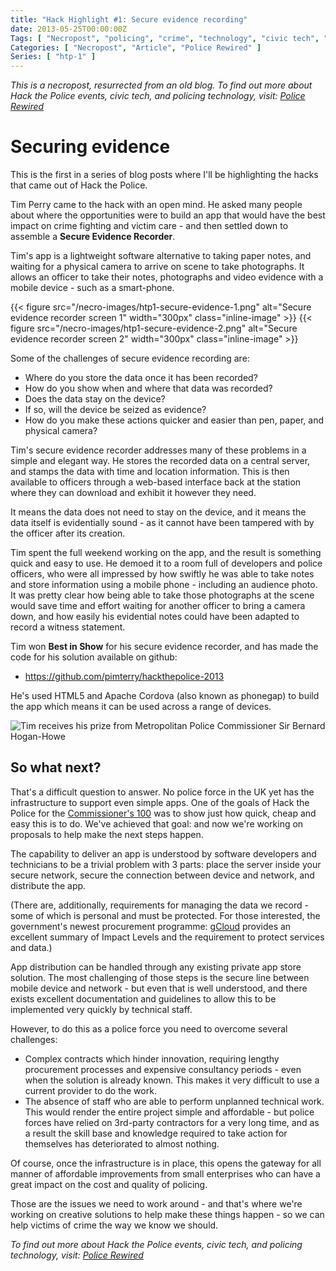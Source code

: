 ```yaml
---
title: "Hack Highlight #1: Secure evidence recording"
date: 2013-05-25T00:00:00Z
Tags: [ "Necropost", "policing", "crime", "technology", "civic tech", "Hack the Police", "Metropolitan Police", "evidence", "recording", "hackathon", "hack", "app", "infrastructure", "photography" ]
Categories: [ "Necropost", "Article", "Police Rewired" ]
Series: [ "htp-1" ]
---
```


*This is a necropost, resurrected from an old blog. To find out more about Hack the Police events, civic tech, and policing technology, visit: [Police Rewired](https://policerewired.org)*

# Securing evidence

This is the first in a series of blog posts where I'll be highlighting the hacks that came out of Hack the Police.

Tim Perry came to the hack with an open mind. He asked many people about where the opportunities were to build an app that would have the best impact on crime fighting and victim care - and then settled down to assemble a **Secure Evidence Recorder**.

Tim's app is a lightweight software alternative to taking paper notes, and waiting for a physical camera to arrive on scene to take photographs. It allows an officer to take their notes, photographs and video evidence with a mobile device - such as a smart-phone.

{{< figure src="/necro-images/htp1-secure-evidence-1.png" alt="Secure evidence recorder screen 1" width="300px" class="inline-image" >}}
{{< figure src="/necro-images/htp1-secure-evidence-2.png" alt="Secure evidence recorder screen 2" width="300px" class="inline-image" >}}

Some of the challenges of secure evidence recording are:
* Where do you store the data once it has been recorded?
* How do you show when and where that data was recorded?
* Does the data stay on the device?
* If so, will the device be seized as evidence?
* How do you make these actions quicker and easier than pen, paper, and physical camera?

Tim's secure evidence recorder addresses many of these problems in a simple and elegant way. He stores the recorded data on a central server, and stamps the data with time and location information. This is then available to officers through a web-based interface back at the station where they can download and exhibit it however they need.

It means the data does not need to stay on the device, and it means the data itself is evidentially sound - as it cannot have been tampered with by the officer after its creation.

Tim spent the full weekend working on the app, and the result is something quick and easy to use. He demoed it to a room full of developers and police officers, who were all impressed by how swiftly he was able to take notes and store information using a mobile phone - including an audience photo. It was pretty clear how being able to take those photographs at the scene would save time and effort waiting for another officer to bring a camera down, and how easily his evidential notes could have been adapted to record a witness statement.

Tim won **Best in Show** for his secure evidence recorder, and has made the code for his solution available on github:

* https://github.com/pimterry/hackthepolice-2013

He's used HTML5 and Apache Cordova (also known as phonegap) to build the app which means it can be used across a range of devices.

![Tim receives his prize from Metropolitan Police Commissioner Sir Bernard Hogan-Howe](/necro-images/htp1-tp-bhh.jpeg)

## So what next?

That's a difficult question to answer. No police force in the UK yet has the infrastructure to support even simple apps. One of the goals of Hack the Police for the [Commissioner's 100](http://c-100.org) was to show just how quick, cheap and easy this is to do. We've achieved that goal: and now we're working on proposals to help make the next steps happen.

The capability to deliver an app is understood by software developers and technicians to be a trivial problem with 3 parts: place the server inside your secure network, secure the connection between device and network, and distribute the app. 

(There are, additionally, requirements for managing the data we record - some of which is personal and must be protected. For those interested, the government's newest procurement programme: [gCloud](http://gcloud.civilservice.gov.uk/) provides an excellent summary of Impact Levels and the requirement to protect services and data.)

App distribution can be handled through any existing private app store solution. The most challenging of those steps is the secure line between mobile device and network - but even that is well understood, and there exists excellent documentation and guidelines to allow this to be implemented very quickly by technical staff. 

However, to do this as a police force you need to overcome several challenges:

* Complex contracts which hinder innovation, requiring lengthy procurement processes and expensive consultancy periods - even when the solution is already known. This makes it very  difficult to use a current provider to do the work.
* The absence of staff who are able to perform unplanned technical work. This would render the entire project simple and affordable - but police forces have relied on 3rd-party contractors for a very long time, and as a result the skill base and knowledge required to take action for themselves has deteriorated to almost nothing.

Of course, once the infrastructure is in place, this opens the gateway for all manner of affordable improvements from small enterprises who can have a great impact on the cost and quality of policing.

Those are the issues we need to work around - and that's where we're working on creative solutions to help make these things happen - so we can help victims of crime the way we know we should.

*To find out more about Hack the Police events, civic tech, and policing technology, visit: [Police Rewired](https://policerewired.org)*